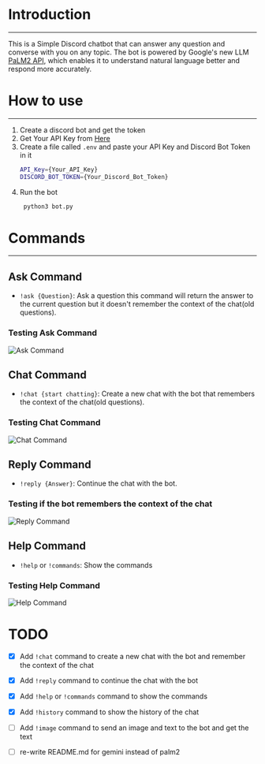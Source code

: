 # Introduction
---
This is a Simple Discord chatbot that can answer any question and converse with you on any topic. The bot is powered by Google's new LLM [PaLM2 API](https://ai.google/discover/palm2/), which enables it to understand natural language better and respond more accurately.
# How to use
---
1. Create a discord bot and get the token
2. Get Your API Key from [Here](https://developers.generativeai.google/products/palm)
3. Create a file called `.env` and paste your API Key and Discord Bot Token in it
   ```bash
   API_Key={Your_API_Key}
   DISCORD_BOT_TOKEN={Your_Discord_Bot_Token}
   ```
4. Run the bot
   ```bash
    python3 bot.py
    ```
# Commands
---
## Ask Command
- `!ask {Question}`: Ask a question
this command will return the answer to the current question but it doesn't remember the context of the chat(old questions).
### Testing Ask Command
![Ask Command](./images/ask_command.png)

## Chat Command

- `!chat {start chatting}`: Create a new chat with the bot that remembers the context of the chat(old questions).
### Testing Chat Command
![Chat Command](./images/chat_reply_command.png)

## Reply Command
- `!reply {Answer}`: Continue the chat with the bot.
### Testing if the bot remembers the context of the chat
![Reply Command](./images/remembring_old_data.png)

## Help Command
- `!help` or `!commands`: Show the commands
### Testing Help Command
![Help Command](./images/help_command.png)

# TODO
- [x] Add `!chat` command to create a new chat with the bot and remember the context of the chat
- [x] Add `!reply` command to continue the chat with the bot
- [x] Add `!help` or `!commands` command to show the commands
- [x] Add `!history` command to show the history of the chat
- [ ] Add `!image` command to send an image and text to the bot and get the text 
- [ ] re-write README.md for gemini instead of palm2

